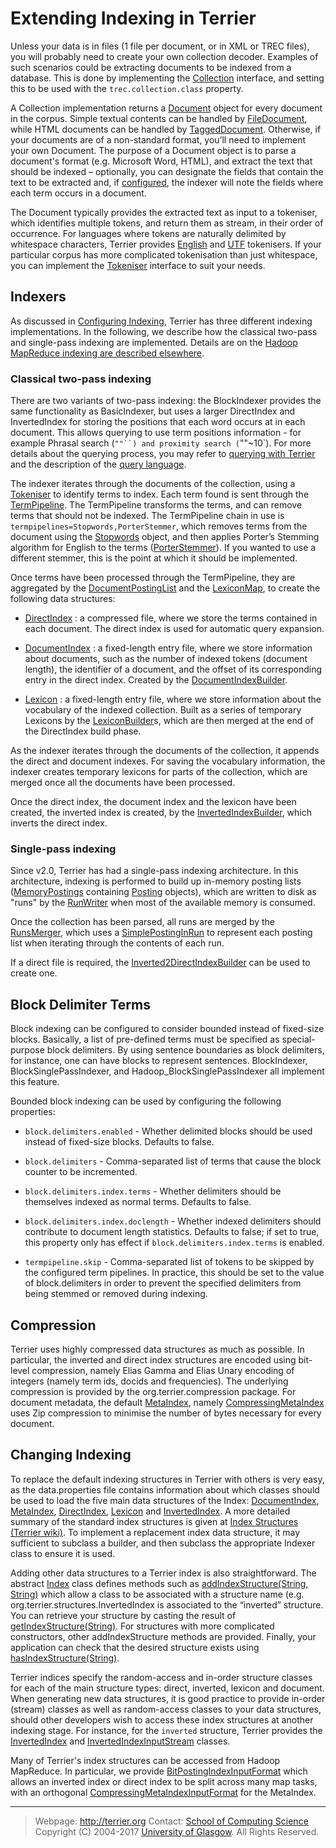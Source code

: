 Extending Indexing in Terrier
=============================

Unless your data is in files (1 file per document, or in XML or TREC files), you will probably need to create your own collection decoder. Examples of such scenarios could be extracting documents to be indexed from a database. This is done by implementing the [Collection](javadoc/org/terrier/indexing/Collection.html) interface, and setting this to be used with the `trec.collection.class` property.

A Collection implementation returns a [Document](javadoc/org/terrier/indexing/Document.html) object for every document in the corpus. Simple textual contents can be handled by [FileDocument](javadoc/org/terrier/indexing/FileDocument.html), while HTML documents can be handled by [TaggedDocument](javadoc/org/terrier/indexing/TaggedDocument.html). Otherwise, if your documents are of a non-standard format, you’ll need to implement your own Document. The purpose of a Document object is to parse a document's format (e.g. Microsoft Word, HTML), and extract the text that should be indexed – optionally, you can designate the fields that contain the text to be extracted and, if [configured](configure_indexing.html#fields), the indexer will note the fields where each term occurs in a document.

The Document typically provides the extracted text as input to a tokeniser, which identifies multiple tokens, and return them as stream, in their order of occurrence. For languages where tokens are naturally delimited by whitespace characters, Terrier provides [English](javadoc/org/terrier/indexing/tokenisation/EnglishTokeniser.html) and [UTF](javadoc/org/terrier/indexing/tokenisation/UTFTokeniser.html) tokenisers. If your particular corpus has more complicated tokenisation than just whitespace, you can implement the [Tokeniser](javadoc/org/terrier/indexing/tokenisation/Tokeniser.html) interface to suit your needs.

Indexers
--------

As discussed in [Configuring Indexing](configure_indexing.html), Terrier has three different indexing implementations. In the following, we describe how the classical two-pass and single-pass indexing are implemented. Details are on the [Hadoop MapReduce indexing are described elsewhere](hadoop_indexing.html).

### Classical two-pass indexing

There are two variants of two-pass indexing: the BlockIndexer provides the same functionality as BasicIndexer, but uses a larger DirectIndex and InvertedIndex for storing the positions that each word occurs at in each document. This allows querying to use term positions information - for example Phrasal search (`""``) and proximity search (`""~10`). For more details about the querying process, you may refer to [querying with Terrier](extend_retrieval.html) and the description of the [query language](querylanguage.html).

The indexer iterates through the documents of the collection, using a [Tokeniser](javadoc/org/terrier/indexing/tokenisation/Tokeniser.html) to identify terms to index. Each term found is sent through the [TermPipeline](javadoc/org/terrier/terms/TermPipeline.html). The TermPipeline transforms the terms, and can remove terms that should not be indexed. The TermPipeline chain in use is `termpipelines=Stopwords,PorterStemmer`, which removes terms from the document using the [Stopwords](javadoc/org/terrier/terms/Stopwords.html) object, and then applies Porter’s Stemming algorithm for English to the terms ([PorterStemmer](javadoc/org/terrier/terms/PorterStemmer.html)). If you wanted to use a different stemmer, this is the point at which it should be implemented.

Once terms have been processed through the TermPipeline, they are aggregated by the [DocumentPostingList](javadoc/org/terrier/structures/indexing/DocumentPostingList.html) and the [LexiconMap](javadoc/org/terrier/structures/indexing/LexiconMap.html), to create the following data structures:

-   [DirectIndex](javadoc/org/terrier/structures/bit/DirectIndex.html) : a compressed file, where we store the terms contained in each document. The direct index is used for automatic query expansion.

-   [DocumentIndex](javadoc/org/terrier/structures/DocumentIndex.html) : a fixed-length entry file, where we store information about documents, such as the number of indexed tokens (document length), the identifier of a document, and the offset of its corresponding entry in the direct index. Created by the [DocumentIndexBuilder](javadoc/org/terrier/structures/indexing/DocumentIndexBuilder.html).

-   [Lexicon](javadoc/org/terrier/structures/Lexicon.html) : a fixed-length entry file, where we store information about the vocabulary of the indexed collection. Built as a series of temporary Lexicons by the [LexiconBuilder](javadoc/org/terrier/structures/indexing/LexiconBuilder.html)s, which are then merged at the end of the DirectIndex build phase.

As the indexer iterates through the documents of the collection, it appends the direct and document indexes. For saving the vocabulary information, the indexer creates temporary lexicons for parts of the collection, which are merged once all the documents have been processed.

Once the direct index, the document index and the lexicon have been created, the inverted index is created, by the [InvertedIndexBuilder](javadoc/org/terrier/structures/indexing/classical/InvertedIndexBuilder.html), which inverts the direct index.

### Single-pass indexing

Since v2.0, Terrier has had a single-pass indexing architecture. In this architecture, indexing is performed to build up in-memory posting lists ([MemoryPostings](javadoc/org/terrier/structures/indexing/singlepass/MemoryPostings.html) containing [Posting](javadoc/org/terrier/structures/indexing/singlepass/Posting.html) objects), which are written to disk as "runs" by the [RunWriter](javadoc/org/terrier/structures/indexing/singlepass/RunWriter.html) when most of the available memory is consumed.

Once the collection has been parsed, all runs are merged by the [RunsMerger](javadoc/org/terrier/structures/indexing/singlepass/RunsMerger.html), which uses a [SimplePostingInRun](javadoc/org/terrier/structures/indexing/singlepass/SimplePostingInRun.html) to represent each posting list when iterating through the contents of each run.

If a direct file is required, the [Inverted2DirectIndexBuilder](javadoc/org/terrier/structures/indexing/singlepass/Inverted2DirectIndexBuilder.html) can be used to create one.

Block Delimiter Terms
---------------------

Block indexing can be configured to consider bounded instead of fixed-size blocks. Basically, a list of pre-defined terms must be specified as special-purpose block delimiters. By using sentence boundaries as block delimiters, for instance, one can have blocks to represent sentences. BlockIndexer, BlockSinglePassIndexer, and Hadoop\_BlockSinglePassIndexer all implement this feature.

Bounded block indexing can be used by configuring the following properties:

-   `block.delimiters.enabled` - Whether delimited blocks should be used instead of fixed-size blocks. Defaults to false.

-   `block.delimiters` - Comma-separated list of terms that cause the block counter to be incremented.

-   `block.delimiters.index.terms` - Whether delimiters should be themselves indexed as normal terms. Defaults to false.

-   `block.delimiters.index.doclength` - Whether indexed delimiters should contribute to document length statistics. Defaults to false; if set to true, this property only has effect if `block.delimiters.index.terms` is enabled.

-   `termpipeline.skip` - Comma-separated list of tokens to be skipped by the configured term pipelines. In practice, this should be set to the value of block.delimiters in order to prevent the specified delimiters from being stemmed or removed during indexing.

Compression
-----------

Terrier uses highly compressed data structures as much as possible. In particular, the inverted and direct index structures are encoded using bit-level compression, namely Elias Gamma and Elias Unary encoding of integers (namely term ids, docids and frequencies). The underlying compression is provided by the org.terrier.compression package. For document metadata, the default [MetaIndex](javadoc/org/terrier/structures/MetaIndex.html), namely [CompressingMetaIndex](javadoc/org/terrier/structures/CompressingMetaIndex.html) uses Zip compression to minimise the number of bytes necessary for every document.

Changing Indexing
-----------------

To replace the default indexing structures in Terrier with others is very easy, as the data.properties file contains information about which classes should be used to load the five main data structures of the Index: [DocumentIndex](javadoc/org/terrier/structures/DocumentIndex.html), [MetaIndex](javadoc/org/terrier/structures/MetaIndex.html), [DirectIndex](javadoc/org/terrier/structures/bit/DirectIndex.html), [Lexicon](javadoc/org/terrier/structures/Lexicon.html) and [InvertedIndex](javadoc/org/terrier/structures/bit/InvertedIndex.html). A more detailed summary of the standard index structures is given at [Index Structures (Terrier wiki)](http://ir.dcs.gla.ac.uk/wiki/Terrier/IndexStructures). To implement a replacement index data structure, it may sufficient to subclass a builder, and then subclass the appropriate Indexer class to ensure it is used.

Adding other data structures to a Terrier index is also straightforward. The abstract [Index](javadoc/org/terrier/structures/Index.html) class defines methods such as [addIndexStructure(String, String)](javadoc/org/terrier/structures/Index.html#addIndexStructure(java.lang.String,%20java.lang.String)) which allow a class to be associated with a structure name (e.g. org.terrier.structures.InvertedIndex is associated to the “inverted” structure. You can retrieve your structure by casting the result of [getIndexStructure(String)](javadoc/org/terrier/structures/Index.html#getIndexStructure(java.lang.String)). For structures with more complicated constructors, other addIndexStructure methods are provided. Finally, your application can check that the desired structure exists using [hasIndexStructure(String)](javadoc/org/terrier/structures/Index.html#hasIndexStructure(java.lang.String)).

Terrier indices specify the random-access and in-order structure classes for each of the main structure types: direct, inverted, lexicon and document. When generating new data structures, it is good practice to provide in-order (stream) classes as well as random-access classes to your data structures, should other developers wish to access these index structures at another indexing stage. For instance, for the `inverted` structure, Terrier provides the [InvertedIndex](javadoc/org/terrier/structures/bit/InvertedIndex.html) and [InvertedIndexInputStream](javadoc/org/terrier/structures/bit/InvertedIndexInputStream.html) classes.

Many of Terrier's index structures can be accessed from Hadoop MapReduce. In particular, we provide [BitPostingIndexInputFormat](javadoc/org/terrier/structures/indexing/singlepass/hadoop/BitPostingIndexInputFormat.html) which allows an inverted index or direct index to be split across many map tasks, with an orthogonal [CompressingMetaIndexInputFormat](javadoc/org/terrier/structures/CompressingMetaIndex.CompressingMetaIndexInputFormat.html) for the MetaIndex.



------------------------------------------------------------------------


> Webpage: <http://terrier.org>
> Contact: [School of Computing Science](http://www.dcs.gla.ac.uk/)
> Copyright (C) 2004-2017 [University of Glasgow](http://www.gla.ac.uk/). All Rights Reserved.
